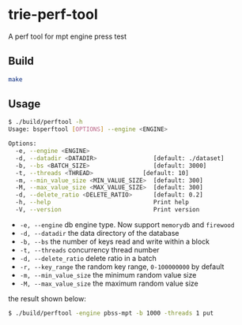 # trie-perf-tool
A perf tool for mpt engine press test

## Build
```bash
make 
```

## Usage

```bash
$ ./build/perftool -h       
Usage: bsperftool [OPTIONS] --engine <ENGINE>

Options:
  -e, --engine <ENGINE>                  
  -d, --datadir <DATADIR>                [default: ./dataset]
  -b, --bs <BATCH_SIZE>                  [default: 3000]
  -t, --threads <THREAD>              [default: 10]
  -m, --min_value_size <MIN_VALUE_SIZE>  [default: 300]
  -M, --max_value_size <MAX_VALUE_SIZE>  [default: 300]
  -d, --delete_ratio <DELETE_RATIO>      [default: 0.2]
  -h, --help                             Print help
  -V, --version                          Print version
```

- `-e, --engine` db engine type. Now support `memorydb` and `firewood`
- `-d, --datadir` the data directory of the database
- `-b, --bs` the number of keys read and write within a block
- `-t, --threads` concurrency thread number
- `-d, --delete_ratio` delete ratio in a batch
- `-r, --key_range` the random key range, `0-100000000` by default
- `-m, --min_value_size` the minimum random value size
- `-M, --max_value_size` the maximum random value size


the result shown below:

```bash
$ ./build/perftool -engine pbss-mpt -b 1000 -threads 1 put
```

